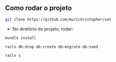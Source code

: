 ## Como rodar o projeto

```bash
git clone https://github.com/murichristopher/vet
```

* No diretório do projeto, rodar:

```bash
bundle install

rails db:drop db:create db:migrate db:seed

rails s
```
